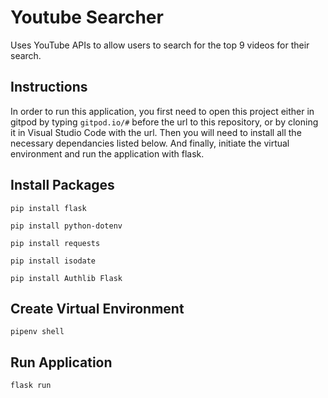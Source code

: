 # Youtube Searcher
Uses YouTube APIs to allow users to search for the top 9 videos for their search.

## Instructions

In order to run this application, you first need to open this project either in gitpod by typing <code>gitpod.io/#</code> before the url to this repository, or by cloning it in Visual Studio Code with the url. Then you will need to install all the necessary dependancies listed below. And finally, initiate the virtual environment and run the application with flask.

## Install Packages

<code>pip install flask</code>

<code>pip install python-dotenv</code>

<code>pip install requests</code>

<code>pip install isodate</code>

<code>pip install Authlib Flask</code>

## Create Virtual Environment

<code>pipenv shell</code>

## Run Application

<code>flask run</code>
